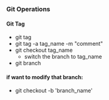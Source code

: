 ### Git Operations

#### Git Tag 
- git tag
- git tag -a tag_name -m "comment"
- git checkout tag_name
	- switch the branch to tag_name
- git branch

#### if want to modify that branch:
- git checkout -b 'branch_name'